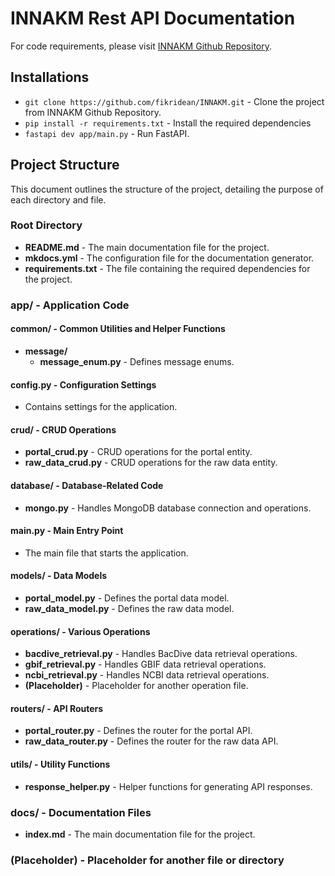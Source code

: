 # INNAKM Rest API Documentation
For code requirements, please visit [INNAKM Github Repository](https://github.com/fikridean/INNAKM).

## Installations
* `git clone https://github.com/fikridean/INNAKM.git` - Clone the project from INNAKM Github Repository.
* `pip install -r requirements.txt` - Install the required dependencies
* `fastapi dev app/main.py` - Run FastAPI.

## Project Structure

This document outlines the structure of the project, detailing the purpose of each directory and file.

### Root Directory

- **README.md** - The main documentation file for the project.
- **mkdocs.yml** - The configuration file for the documentation generator.
- **requirements.txt** - The file containing the required dependencies for the project.

### app/ - Application Code

#### common/ - Common Utilities and Helper Functions
- **message/**
  - **message_enum.py** - Defines message enums.

#### config.py - Configuration Settings
- Contains settings for the application.

#### crud/ - CRUD Operations
- **portal_crud.py** - CRUD operations for the portal entity.
- **raw_data_crud.py** - CRUD operations for the raw data entity.

#### database/ - Database-Related Code
- **mongo.py** - Handles MongoDB database connection and operations.

#### main.py - Main Entry Point
- The main file that starts the application.

#### models/ - Data Models
- **portal_model.py** - Defines the portal data model.
- **raw_data_model.py** - Defines the raw data model.

#### operations/ - Various Operations
- **bacdive_retrieval.py** - Handles BacDive data retrieval operations.
- **gbif_retrieval.py** - Handles GBIF data retrieval operations.
- **ncbi_retrieval.py** - Handles NCBI data retrieval operations.
- **(Placeholder)** - Placeholder for another operation file.

#### routers/ - API Routers
- **portal_router.py** - Defines the router for the portal API.
- **raw_data_router.py** - Defines the router for the raw data API.

#### utils/ - Utility Functions
- **response_helper.py** - Helper functions for generating API responses.

### docs/ - Documentation Files
- **index.md** - The main documentation file for the project.

### (Placeholder) - Placeholder for another file or directory
